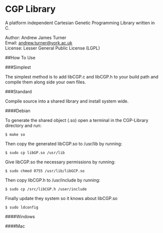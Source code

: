 CGP Library
======

A platform independent Cartesian Genetic Programming Library written in C.

Author: Andrew James Turner  
Email: andrew.turner@york.ac.uk  
License: Lesser General Public License (LGPL)  

##How To Use

###Simplest

The simplest method is to add libCGP.c and libCGP.h to your build path and compile them along side your own files.

###Standard

Compile source into a shared library and install system wide.

####Debian

To generate the shared object (.so) open a terminal in the CGP-Library directory and run:

    $ make so
    
Then copy the generated libCGP.so to /usr/lib by running:

    $ sudo cp libGP.so /usr/lib
    
Give libCGP.so the necessary permissions by running:

    $ sudo chmod 0755 /usr/lib/libGCP.so

Then copy libCGP.h to /usr/include by running:

    $ sudo cp /src/libCGP.h /user/include
    
Finally update they system so it knows about libCGP.so

    $ sudo ldconfig

####Windows

####Mac
